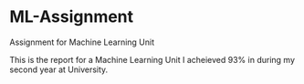 # ML-Assignment
Assignment for Machine Learning Unit

This is the report for a Machine Learning Unit I acheieved 93% in during my second year at University.
